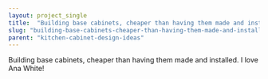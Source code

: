 ```yaml
---
layout: project_single
title:  "Building base cabinets, cheaper than having them made and installed. I love Ana White!"
slug: "building-base-cabinets-cheaper-than-having-them-made-and-installed-i-love-ana-white"
parent: "kitchen-cabinet-design-ideas"
---
```

Building base cabinets, cheaper than having them made and installed. I love Ana White!